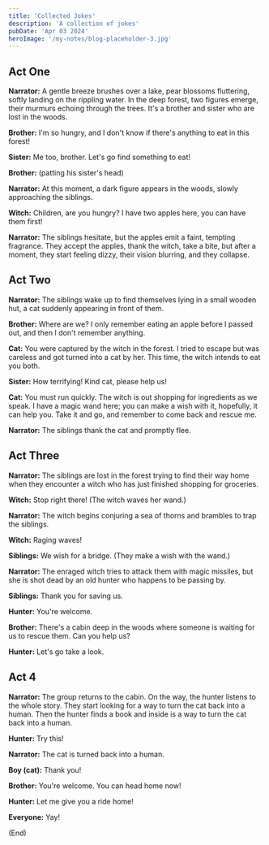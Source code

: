 ```yaml
---
title: 'Collected Jokes'
description: 'A collection of jokes'
pubDate: 'Apr 03 2024'
heroImage: '/my-notes/blog-placeholder-3.jpg'
---
```


## Act One

**Narrator:** A gentle breeze brushes over a lake, pear blossoms fluttering, softly landing on the rippling water. In the deep forest, two figures emerge, their murmurs echoing through the trees. It's a brother and sister who are lost in the woods.

**Brother:** I'm so hungry, and I don't know if there's anything to eat in this forest!

**Sister:** Me too, brother. Let's go find something to eat!

**Brother:** (patting his sister's head)

**Narrator:** At this moment, a dark figure appears in the woods, slowly approaching the siblings.

**Witch:** Children, are you hungry? I have two apples here, you can have them first!

**Narrator:** The siblings hesitate, but the apples emit a faint, tempting fragrance. They accept the apples, thank the witch, take a bite, but after a moment, they start feeling dizzy, their vision blurring, and they collapse.

## Act Two

**Narrator:** The siblings wake up to find themselves lying in a small wooden hut, a cat suddenly appearing in front of them.

**Brother:** Where are we? I only remember eating an apple before I passed out, and then I don't remember anything.

**Cat:** You were captured by the witch in the forest. I tried to escape but was careless and got turned into a cat by her. This time, the witch intends to eat you both.

**Sister:** How terrifying! Kind cat, please help us!

**Cat:** You must run quickly. The witch is out shopping for ingredients as we speak. I have a magic wand here; you can make a wish with it, hopefully, it can help you. Take it and go, and remember to come back and rescue me.

**Narrator:** The siblings thank the cat and promptly flee.

## Act Three

**Narrator:** The siblings are lost in the forest trying to find their way home when they encounter a witch who has just finished shopping for groceries.

**Witch:** Stop right there! (The witch waves her wand.)

**Narrator:** The witch begins conjuring a sea of thorns and brambles to trap the siblings.

**Witch:** Raging waves!

**Siblings:** We wish for a bridge. (They make a wish with the wand.)

**Narrator:** The enraged witch tries to attack them with magic missiles, but she is shot dead by an old hunter who happens to be passing by.

**Siblings:** Thank you for saving us.

**Hunter:** You're welcome.

**Brother:** There's a cabin deep in the woods where someone is waiting for us to rescue them. Can you help us?

**Hunter:** Let's go take a look.

## Act 4

**Narrator:** The group returns to the cabin. On the way, the hunter listens to the whole story. They start looking for a way to turn the cat back into a human. Then the hunter finds a book and inside is a way to turn the cat back into a human.

**Hunter:** Try this!

**Narrator:** The cat is turned back into a human.

**Boy (cat):** Thank you!

**Brother:** You're welcome. You can head home now!

**Hunter:** Let me give you a ride home!

**Everyone:** Yay!

(End)
